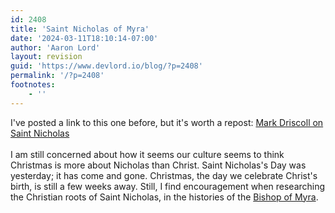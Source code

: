 ```yaml
---
id: 2408
title: 'Saint Nicholas of Myra'
date: '2024-03-11T18:10:14-07:00'
author: 'Aaron Lord'
layout: revision
guid: 'https://www.devlord.io/blog/?p=2408'
permalink: '/?p=2408'
footnotes:
    - ''
---
```


<a href="/blog/wp-content/uploads/2011/10/3968932868_bbf6c6a60a_o.jpg"><img src="/blog/wp-content/uploads/2011/10/3968932868_bbf6c6a60a_o.jpg?w=300" alt="" border="0" /></a><br />I've posted a link to this one before, but it's worth a repost: <span style="text-decoration:underline;"></span><a href="http://www.theresurgence.org/saint_nicholas">Mark Driscoll on Saint Nicholas</a><br /><br />I am still concerned about how it seems our culture seems to think Christmas is more about Nicholas than Christ.  Saint Nicholas's Day was yesterday; it has come and gone.  Christmas, the day we celebrate Christ's birth, is still a few weeks away.  Still, I find encouragement when researching the Christian roots of Saint Nicholas, in the histories of the <a href="http://www.ewtn.com/library/mary/nicholas.htm">Bishop of Myra</a>.<div class="blogger-post-footer"><img width='1' height='1' src='https://blogger.googleusercontent.com/tracker/2602771351651662379-4456212380443296956?l=mustfollow.blogspot.com' alt='' /></div>
